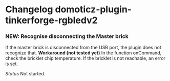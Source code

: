 # Changelog domoticz-plugin-tinkerforge-rgbledv2
  
### NEW: Recognise disconnecting the Master brick
If the master brick is disconnected from the USB port, the plugin does not recognize that.
**Workaround (not tested yet)**
In the function onCommand, check the bricklet chip temperature.
If the bricklet is not reachable, an error is set.

_Status_
Not started.
